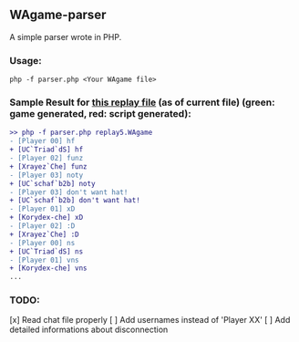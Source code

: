 ## WAgame-parser
A simple parser wrote in PHP.

### Usage:
`php -f parser.php <Your WAgame file>`

### Sample Result for [this replay file](https://www.tus-wa.com/leagues/game-224860/) (as of current file) (green: game generated, red: script generated):
```diff
>> php -f parser.php replay5.WAgame
- [Player 00] hf
+ [UC`Triad`dS] hf
- [Player 02] funz
+ [Xrayez`Che] funz
- [Player 03] noty
+ [UC`schaf`b2b] noty
- [Player 03] don't want hat!
+ [UC`schaf`b2b] don't want hat!
- [Player 01] xD
+ [Korydex-che] xD
- [Player 02] :D
+ [Xrayez`Che] :D
- [Player 00] ns
+ [UC`Triad`dS] ns
- [Player 01] vns
+ [Korydex-che] vns
...
```

### TODO:
[x] Read chat file properly
[ ] Add usernames instead of 'Player XX'
[ ] Add detailed informations about disconnection
